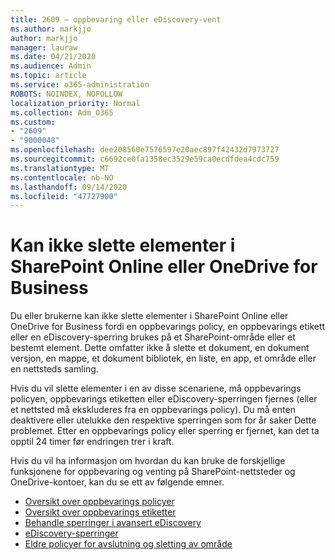 ```yaml
---
title: 2609 – oppbevaring eller eDiscovery-vent
ms.author: markjjo
author: markjjo
manager: lauraw
ms.date: 04/21/2020
ms.audience: Admin
ms.topic: article
ms.service: o365-administration
ROBOTS: NOINDEX, NOFOLLOW
localization_priority: Normal
ms.collection: Adm_O365
ms.custom:
- "2609"
- "9000048"
ms.openlocfilehash: dee208560e7576597e20aec897f42432d7973727
ms.sourcegitcommit: c6692ce0fa1358ec3529e59ca0ecdfdea4cdc759
ms.translationtype: MT
ms.contentlocale: nb-NO
ms.lasthandoff: 09/14/2020
ms.locfileid: "47727900"
---
```

# <a name="unable-to-delete-items-in-sharepoint-online-or-onedrive-for-business"></a>Kan ikke slette elementer i SharePoint Online eller OneDrive for Business

Du eller brukerne kan ikke slette elementer i SharePoint Online eller OneDrive for Business fordi en oppbevarings policy, en oppbevarings etikett eller en eDiscovery-sperring brukes på et SharePoint-område eller et bestemt element. Dette omfatter ikke å slette et dokument, en dokument versjon, en mappe, et dokument bibliotek, en liste, en app, et område eller en nettsteds samling. 

Hvis du vil slette elementer i en av disse scenariene, må oppbevarings policyen, oppbevarings etiketten eller eDiscovery-sperringen fjernes (eller et nettsted må ekskluderes fra en oppbevarings policy). Du må enten deaktivere eller utelukke den respektive sperringen som for år saker Dette problemet. Etter en oppbevarings policy eller sperring er fjernet, kan det ta opptil 24 timer før endringen trer i kraft. 

Hvis du vil ha informasjon om hvordan du kan bruke de forskjellige funksjonene for oppbevaring og venting på SharePoint-nettsteder og OneDrive-kontoer, kan du se ett av følgende emner.

- [Oversikt over oppbevarings policyer](https://docs.microsoft.com/microsoft-365/compliance/retention-policies)
- [Oversikt over oppbevarings etiketter](https://docs.microsoft.com/microsoft-365/compliance/labels)
- [Behandle sperringer i avansert eDiscovery](https://docs.microsoft.com/microsoft-365/compliance/managing-holds)
- [eDiscovery-sperringer](https://docs.microsoft.com/microsoft-365/compliance/ediscovery-cases#step-4-place-content-locations-on-hold)
- [Eldre policyer for avslutning og sletting av område](https://support.office.com/article/Use-policies-for-site-closure-and-deletion-A8280D82-27FD-48C5-9ADF-8A5431208BA5)